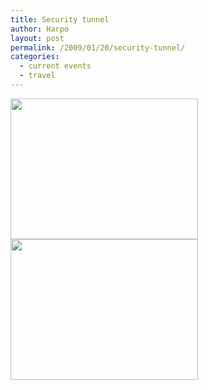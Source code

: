 ```yaml
---
title: Security tunnel
author: Harpo
layout: post
permalink: /2009/01/20/security-tunnel/
categories:
  - current events
  - travel
---
```

[<img class="alignnone size-full wp-image-364" src="http://harpojaeger.github.io/media/wp-content/uploads/2009/01/l-640-480-f16c04bf-8144-40ca-9cbb-775fb5295748.jpeg" alt="" width="300" height="225" />][1][<img class="alignnone size-full wp-image-364" src="http://harpojaeger.github.io/media/wp-content/uploads/2009/01/l-640-480-559bf698-6c63-48a1-b154-4b17ad50b21b.jpeg" alt="" width="300" height="225" />][2]

 [1]: http://harpojaeger.github.io/media/wp-content/uploads/2009/01/l-640-480-f16c04bf-8144-40ca-9cbb-775fb5295748.jpeg
 [2]: http://harpojaeger.github.io/media/wp-content/uploads/2009/01/l-640-480-559bf698-6c63-48a1-b154-4b17ad50b21b.jpeg